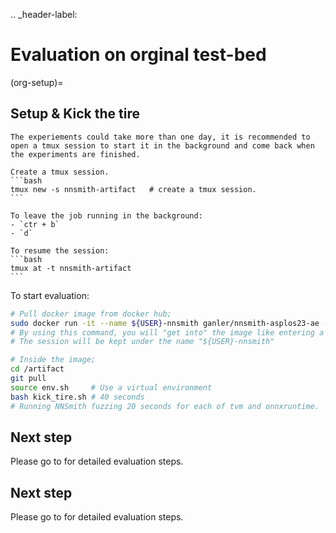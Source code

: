 .. _header-label:
# Evaluation on orginal test-bed

(org-setup)=
## Setup & Kick the tire

``````{note}
The experiements could take more than one day, it is recommended to open a tmux session to start it in the background and come back when the experiments are finished.

Create a tmux session.
```bash
tmux new -s nnsmith-artifact   # create a tmux session.
```

To leave the job running in the background:
- `ctr + b`
- `d`

To resume the session:
```bash
tmux at -t nnsmith-artifact
```
``````

To start evaluation:

```bash
# Pull docker image from docker hub;
sudo docker run -it --name ${USER}-nnsmith ganler/nnsmith-asplos23-ae -v /data/ganler-data/lemon-onnx:/artifact/data/lemon-onnx
# By using this command, you will "get into" the image like entering a virtual machine.
# The session will be kept under the name "${USER}-nnsmith"

# Inside the image;
cd /artifact
git pull
source env.sh     # Use a virtual environment
bash kick_tire.sh # 40 seconds
# Running NNSmith fuzzing 20 seconds for each of tvm and onnxruntime.
```

## Next step

Please go to [](./evaluation.md) for detailed evaluation steps.

## Next step

Please go to [](./evaluation.md) for detailed evaluation steps.
